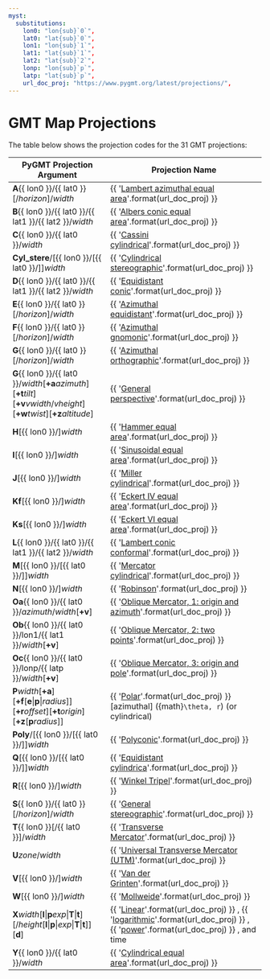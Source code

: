 ```yaml
---
myst:
  substitutions:
    lon0: "lon{sub}`0`",
    lat0: "lat{sub}`0`",
    lon1: "lon{sub}`1`",
    lat1: "lat{sub}`1`",
    lat2: "lat{sub}`2`",
    lonp: "lon{sub}`p`",
    latp: "lat{sub}`p`",
    url_doc_proj: "https://www.pygmt.org/latest/projections/",
---
```


# GMT Map Projections

The table below shows the projection codes for the 31 GMT projections:

| PyGMT Projection Argument | Projection Name |
| --- | --- |
| **A**{{ lon0 }}/{{ lat0 }}[/*horizon*]/*width*              | {{ '[Lambert azimuthal equal area]({}azim/azim_equidistant.html)'.format(url_doc_proj) }} |
| **B**{{ lon0 }}/{{ lat0 }}/{{ lat1 }}/{{ lat2 }}/*width*    | {{ '[Albers conic equal area]({}conic/conic_albers.html)'.format(url_doc_proj) }} |
| **C**{{ lon0 }}/{{ lat0 }}/*width*                          | {{ '[Cassini cylindrical]({}cyl/cyl_cassini.html)'.format(url_doc_proj) }} |
| **Cyl_stere**/[{{ lon0 }}/[{{ lat0 }}/]]*width*             | {{ '[Cylindrical stereographic]({}cyl/cyl_stereographic.html)'.format(url_doc_proj) }} |
| **D**{{ lon0 }}/{{ lat0 }}/{{ lat1 }}/{{ lat2 }}/*width*    | {{ '[Equidistant conic]({}conic/conic_equidistant)'.format(url_doc_proj) }} |
| **E**{{ lon0 }}/{{ lat0 }}[/*horizon*]/*width*              | {{ '[Azimuthal equidistant]({}azim/azim_equidistant)'.format(url_doc_proj) }} |
| **F**{{ lon0 }}/{{ lat0 }}[/*horizon*]/*width*              | {{ '[Azimuthal gnomonic]({}azim/azim_gnomonic)'.format(url_doc_proj) }} |
| **G**{{ lon0 }}/{{ lat0 }}[/*horizon*]/*width*              | {{ '[Azimuthal orthographic]({}azim/azim_orthographic)'.format(url_doc_proj) }} |
| **G**{{ lon0 }}/{{ lat0 }}/*width*[**+a***azimuth*][**+t***tilt*][**+v***vwidth*/*vheight*][**+w***twist*][**+z***altitude*] | {{ '[General perspective]({}azim/azim_general_perspective)'.format(url_doc_proj) }} |
| **H**[{{ lon0 }}/]*width*                                   | {{ '[Hammer equal area]({}misc/misc_hammer)'.format(url_doc_proj) }} |
| **I**[{{ lon0 }}/]*width*                                   | {{ '[Sinusoidal equal area]({}misc/misc_sinusoidal)'.format(url_doc_proj) }} |
| **J**[{{ lon0 }}/]*width*                                   | {{ '[Miller cylindrical]({}cyl/cyl_miller)'.format(url_doc_proj) }} |
| **Kf**[{{ lon0 }}/]*width*                                  | {{ '[Eckert IV equal area]({}misc/misc_eckertIV)'.format(url_doc_proj) }} |
| **Ks**[{{ lon0 }}/]*width*                                  | {{ '[Eckert VI equal area]({}misc/misc_eckertVI)'.format(url_doc_proj) }} |
| **L**{{ lon0 }}/{{ lat0 }}/{{ lat1 }}/{{ lat2 }}/*width*    | {{ '[Lambert conic conformal]({}conic/conic_lambert)'.format(url_doc_proj) }} |
| **M**[{{ lon0 }}/[{{ lat0 }}/]]*width*                      | {{ '[Mercator cylindrical]({}cyl/cyl_mercator)'.format(url_doc_proj) }} |
| **N**[{{ lon0 }}/]*width*                                   | {{ '[Robinson]({}misc/misc_robinson)'.format(url_doc_proj) }} |
| **Oa**{{ lon0 }}/{{ lat0 }}/*azimuth*/*width*[**+v**]       | {{ '[Oblique Mercator, 1: origin and azimuth]({}cyl/cyl_oblique_mercator_1)'.format(url_doc_proj) }} |
| **Ob**{{ lon0 }}/{{ lat0 }}/lon1/{{ lat1 }}/*width*[**+v**] | {{ '[Oblique Mercator, 2: two points]({}cyl/cyl_oblique_mercator_2)'.format(url_doc_proj) }} |
| **Oc**{{ lon0 }}/{{ lat0 }}/lonp/{{ latp }}/*width*[**+v**] | {{ '[Oblique Mercator, 3: origin and pole]({}cyl/cyl_oblique_mercator_3)'.format(url_doc_proj) }} |
| **P***width*[**+a**][**+f**[**e**\|**p**\|*radius*]][**+r***offset*][**+t***origin*][**+z**[**p***radius*]] | {{ '[Polar]({}nongeo/polar)'.format(url_doc_proj) }} [azimuthal] ({math}`\theta, r`) (or cylindrical)|
| **Poly**/[{{ lon0 }}/[{{ lat0 }}/]]*width*                  | {{ '[Polyconic]({}conic/polyconic)'.format(url_doc_proj) }} |
| **Q**[{{ lon0 }}/[{{ lat0 }}/]]*width*                      | {{ '[Equidistant cylindrica]({}cyl/cyl_equidistant)'.format(url_doc_proj) }} |
| **R**[{{ lon0 }}/]*width*                                   | {{ '[Winkel Tripel]({}misc/misc_winkel_tripel)'.format(url_doc_proj) }} |
| **S**{{ lon0 }}/{{ lat0 }}[/*horizon*]/*width*              | {{ '[General stereographic]({}azim/azim_general_stereographic)'.format(url_doc_proj) }} |
| **T**{{ lon0 }}[/{{ lat0 }}]/*width*                        | {{ '[Transverse Mercator]({}cyl/cyl_transverse_mercator)'.format(url_doc_proj) }} |
| **U***zone*/*width*                                         | {{ '[Universal Transverse Mercator (UTM)]({}cyl/cyl_universal_transverse_mercator)'.format(url_doc_proj) }} |
| **V**[{{ lon0 }}/]*width*                                   | {{ '[Van der Grinten]({}misc/misc_van_der_grinten)'.format(url_doc_proj) }} |
| **W**[{{ lon0 }}/]*width*                                   | {{ '[Mollweide]({}misc/misc_mollweide)'.format(url_doc_proj) }} |
| **X***width*[**l**\|**p***exp*\|**T**\|**t**][/*height*[**l**\|**p**\|*exp*\|**T**\|**t**]][**d**] | {{ '[Linear]({}nongeo/cartesian_linear)'.format(url_doc_proj) }} , {{ '[logarithmic]({}nongeo/cartesian_logarithmic)'.format(url_doc_proj) }} , {{ '[power]({}nongeo/cartesian_power)'.format(url_doc_proj) }} , and time |
| **Y**{{ lon0 }}/{{ lat0 }}/*width*                          | {{ '[Cylindrical equal area]({}cyl/cyl_equal_area)'.format(url_doc_proj) }} |
